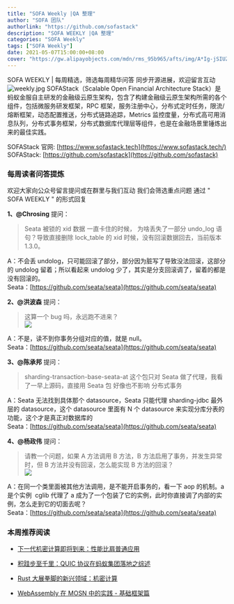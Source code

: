 ```yaml
---
title: "SOFA Weekly |QA 整理"
author: "SOFA 团队"
authorlink: "https://github.com/sofastack"
description: "SOFA WEEKLY |QA 整理"
categories: "SOFA Weekly"
tags: ["SOFA Weekly"]
date: 2021-05-07T15:00:00+08:00
cover: "https://gw.alipayobjects.com/mdn/rms_95b965/afts/img/A*Ig-jSIUZWx0AAAAAAAAAAAAAARQnAQ"
---
```

SOFA WEEKLY | 每周精选，筛选每周精华问答
同步开源进展，欢迎留言互动
![weekly.jpg](https://gw.alipayobjects.com/mdn/rms_95b965/afts/img/A*ARgKS6SuU7YAAAAAAAAAAAAAARQnAQ)
SOFAStack（Scalable Open Financial Architecture Stack）是蚂蚁金服自主研发的金融级云原生架构，包含了构建金融级云原生架构所需的各个组件，包括微服务研发框架，RPC 框架，服务注册中心，分布式定时任务，限流/熔断框架，动态配置推送，分布式链路追踪，Metrics 监控度量，分布式高可用消息队列，分布式事务框架，分布式数据库代理层等组件，也是在金融场景里锤炼出来的最佳实践。

SOFAStack 官网: [https://www.sofastack.tech](https://www.sofastack.tech/)
SOFAStack: [https://github.com/sofastack](https://github.com/sofastack)

### 每周读者问答提炼

欢迎大家向公众号留言提问或在群里与我们互动
我们会筛选重点问题
通过 " SOFA WEEKLY " 的形式回复

**1、@Chrosing** 提问：

> Seata 被锁的 xid 数据 一直卡住的时候， 为啥丢失了一部分 undo_log 语句？导致直接删除 lock_table 的 xid 时候，没有回滚数据回去，当前版本 1.3.0。<br />

A：不会丢 undolog，只可能回滚了部分，部分因为脏写了导致没法回滚，这部分的 undolog 留着；所以看起来 undolog 少了，其实是分支回滚调了，留着的都是没有回滚的。<br />
Seata：[https://github.com/seata/seata](https://github.com/seata/seata)<br />

**2、@洪波森** 提问：

> 这算一个 bug 吗，永远跑不进来？<br />
>![](https://gw.alipayobjects.com/mdn/rms_95b965/afts/img/A*XOvFQoDU2SwAAAAAAAAAAAAAARQnAQ)

A：不是，读不到你事务分组对应的值，就是 null。<br />
Seata：[https://github.com/seata/seata](https://github.com/seata/seata)<br />

**3、@陈承邦** 提问：

> sharding-transaction-base-seata-at 这个包只对 Seata 做了代理，我看了一早上源码，直接用 Seata 包 好像也不影响 分布式事务

A：Seata 无法找到具体那个 datasource，Seata 只能代理 sharding-jdbc 最外层的 datasource，这个 datasource 里面有 N 个 datasource 来实现分库分表的功能，这个才是真正对数据库的 <br />
Seata：[https://github.com/seata/seata](https://github.com/seata/seata)<br />

**4、@杨政伟** 提问：

> 请教一个问题，如果 A 方法调用 B 方法，B 方法启用了事务，并发生异常时，但 B 方法并没有回滚，怎么能实现 B 方法的回滚？<br />
>![](https://gw.alipayobjects.com/mdn/rms_95b965/afts/img/A*BBW6RIUrAtgAAAAAAAAAAAAAARQnAQ)

A：在同一个类里面被其他方法调用，是不能开启事务的，看一下 aop 的机制。a 是个实例  cglib 代理了 a 成为了一个包装了它的实例，此时你直接调了内部的实例，怎么走到它的切面去呢？<br />
Seata：[https://github.com/seata/seata](https://github.com/seata/seata)<br />

### 本周推荐阅读

- [下一代机密计算即将到来：性能比肩普通应用](http://mp.weixin.qq.com/s?__biz=MzUzMzU5Mjc1Nw==&mid=2247487748&idx=1&sn=938d59ac5cad9a17ac531e4e6e431a8c&chksm=faa0fedecdd777c86c3ffef61dcd605c7e985d5c54412ece50e541881a272415aef4a0838db1&scene=21)

- [积跬步至千里：QUIC 协议在蚂蚁集团落地之综述](http://mp.weixin.qq.com/s?__biz=MzUzMzU5Mjc1Nw==&mid=2247487717&idx=1&sn=ca9452cdc10989f61afbac2f012ed712&chksm=faa0ff3fcdd77629d8e5c8f6c42af3b4ea227ee3da3d5cdf297b970f51d18b8b1580aac786c3&scene=21)

- [Rust 大展拳脚的新兴领域：机密计算](http://mp.weixin.qq.com/s?__biz=MzUzMzU5Mjc1Nw==&mid=2247487576&idx=1&sn=0d0575395476db930dab4e0f75e863e5&chksm=faa0ff82cdd77694a6fc42e47d6f20c20310b26cedc13f104f979acd1f02eb5a37ea9cdc8ea5&scene=21)

- [WebAssembly 在 MOSN 中的实践 - 基础框架篇](http://mp.weixin.qq.com/s?__biz=MzUzMzU5Mjc1Nw==&mid=2247487508&idx=1&sn=4b725ef4d19372f1711c2eb066611acf&chksm=faa0ffcecdd776d81c3d78dbfff588d12ef3ec3c5607036e3994fee3e215695279996c045dbc&scene=21)
